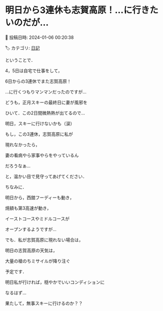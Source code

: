 # 明日から3連休も志賀高原！…に行きたいのだが…

📅 投稿日時: 2024-01-06 00:20:38

🏷️ カテゴリ: [日記](cc4b5682fb7b8b144980957a978653fb0.md)

ということで．


4，5日は自宅で仕事をして，


6日からの3連休でまた志賀高原！





…に行くつもりマンマンだったのですが…


どうも，正月スキーの最終日に妻が風邪を


ひいて．この2日間微熱熱が出てるので…





明日，スキーに行けないかも（涙）





もし，この3連休，志賀高原に私が


現れなかったら，


妻の看病やら家事やらをやっているん


だろうなぁ…





と，温かい目で見守ってあげてください．





ちなみに．


明日から，西舘フーディーも動き，


焼額も第3高速が動き，


イーストコースやミドルコースが


オープンするようですが…





でも．私が志賀高原に現れない場合は，


明日の志賀高原の天気は，


大量の槍のちミサイルが降り注ぐ


予定です．





明日私が行ければ，穏やかでいいコンディションに


なるはず…


果たして，無事スキーに行けるのか？？
